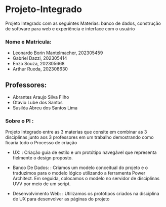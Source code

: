 # Projeto-Integrado
Projeto Integradc com as seguintes Materias: banco de dados, construção de software para web e experiência e interface com o usuário

### Nome e Matricula:
- Leonardo Borin Mantelmacher, 202305459
- Gabriel Dazzi, 202305414
- Enzo Souza, 202305668
- Arthur Rueda, 202308630

## Professores:
- Abrantes Araujo Silva Filho
- Otavio Lube dos Santos
- Susiléa Abreu dos Santos Lima


### Sobre o PI :
Projeto Integrado entre as 3 materias que consite em combinar as 3 disciplinas junto aos 3 professores em um trabalho demostrando como ficaria todo o Processo de criação

- UX:
  : Criação guia de estilo e um protótipo navegável que representa fielmente o design proposto.

- Banco De Dados:
  : Criamos um modelo conceitual do projeto e o traduzimos para o modelo lógico utilizando a ferramenta Power Architect. Em seguida, colocamos o modelo no servidor de disciplinas UVV por meio de um script.

- Desenvolvimento Web:
: Utilizamos os protótipos criados na disciplina de UX para desenvolver as páginas do projeto






